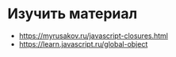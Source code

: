 # Изучить материал

* https://myrusakov.ru/javascript-closures.html
* https://learn.javascript.ru/global-object

